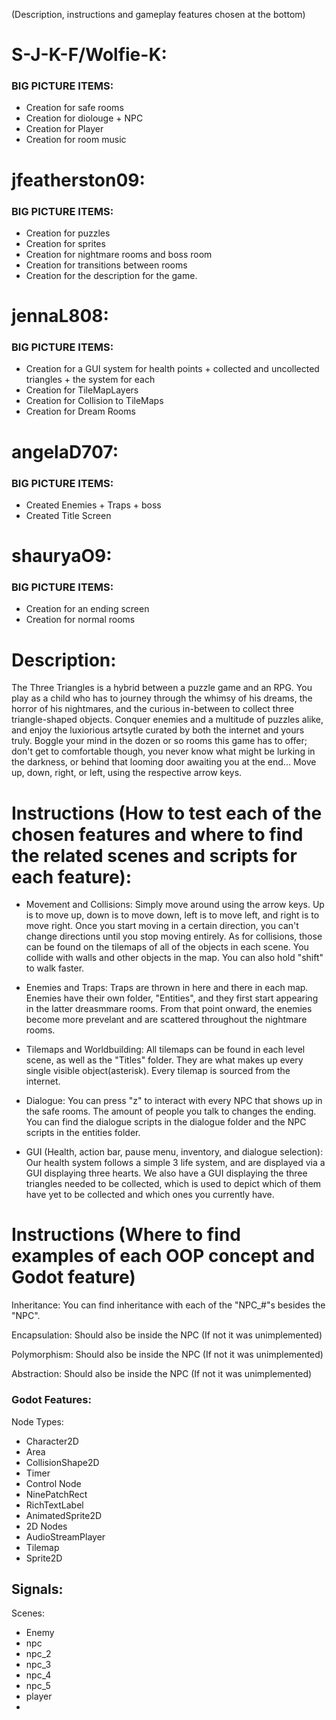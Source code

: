 (Description, instructions and gameplay features chosen at the bottom)

# S-J-K-F/Wolfie-K:
### BIG PICTURE ITEMS:
- Creation for safe rooms
- Creation for diolouge + NPC
- Creation for Player
- Creation for room music

# jfeatherston09:
### BIG PICTURE ITEMS:
- Creation for puzzles
- Creation for sprites
- Creation for nightmare rooms and boss room
- Creation for transitions between rooms
- Creation for the description for the game.

# jennaL808:
### BIG PICTURE ITEMS:
- Creation for a GUI system for health points + collected and uncollected triangles + the system for each
- Creation for TileMapLayers
- Creation for Collision to TileMaps
- Creation for Dream Rooms

# angelaD707:
### BIG PICTURE ITEMS:
- Created Enemies + Traps + boss
- Created Title Screen

# shauryaO9:
### BIG PICTURE ITEMS:
- Creation for an ending screen
- Creation for normal rooms


# Description:
The Three Triangles is a hybrid between a puzzle game and an RPG. You play as a child who has to journey through the whimsy of his dreams, the horror of his nightmares, and the curious in-between to collect three triangle-shaped objects. Conquer enemies and a multitude of puzzles alike, and enjoy the luxiorious artsytle curated by both the internet and yours truly. Boggle your mind in the dozen or so rooms this game has to offer; don't get to comfortable though, you never know what might be lurking in the darkness, or behind that looming door awaiting you at the end... Move up, down, right, or left, using the respective arrow keys.

# Instructions (How to test each of the chosen features and where to find the related scenes and scripts for each feature):
- Movement and Collisions: Simply move around using the arrow keys. Up is to move up, down is to move down, left is to move left, and right is to move right. Once you start moving in a certain direction, you can't change directions until you stop moving entirely. As for collisions, those can be found on the tilemaps of all of the objects in each scene. You collide with walls and other objects in the map. You can also hold "shift" to walk faster.

- Enemies and Traps: Traps are thrown in here and there in each map. Enemies have their own folder, "Entities", and they first start appearing in the latter dreasmmare rooms. From that point onward, the enemies become more prevelant and are scattered throughout the nightmare rooms.

- Tilemaps and Worldbuilding: All tilemaps can be found in each level scene, as well as the "Titles" folder. They are what makes up every single visible object(asterisk). Every tilemap is sourced from the internet.

- Dialogue: You can press "z" to interact with every NPC that shows up in the safe rooms. The amount of people you talk to changes the ending. You can find the dialogue scripts in the dialogue folder and the NPC scripts in the entities folder.

- GUI (Health, action bar, pause menu, inventory, and dialogue selection): Our health system follows a simple 3 life system, and are displayed via a GUI displaying three hearts. We also have a GUI displaying the three triangles needed to be collected, which is used to depict which of them have yet to be collected and which ones you currently have.

# Instructions (Where to find examples of each OOP concept and Godot feature)
Inheritance: You can find inheritance with each of the "NPC_#"s besides the "NPC".

Encapsulation: Should also be inside the NPC (If not it was unimplemented)

Polymorphism: Should also be inside the NPC (If not it was unimplemented)

Abstraction: Should also be inside the NPC (If not it was unimplemented)

### Godot Features:
Node Types:
- Character2D
- Area
- CollisionShape2D
- Timer
- Control Node
- NinePatchRect
- RichTextLabel
- AnimatedSprite2D
- 2D Nodes
- AudioStreamPlayer
- Tilemap
- Sprite2D

Signals:
- 
Scenes:
- Enemy
- npc
- npc_2
- npc_3
- npc_4
- npc_5
- player
- 
